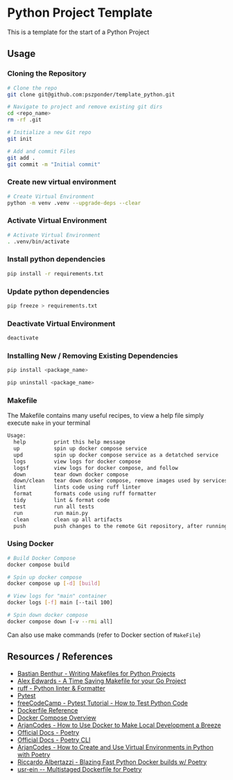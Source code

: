# Python Project Template

This is a template for the start of a Python Project

## Usage

### Cloning the Repository

```bash
# Clone the repo
git clone git@github.com:pszponder/template_python.git

# Navigate to project and remove existing git dirs
cd <repo_name>
rm -rf .git

# Initialize a new Git repo
git init

# Add and commit Files
git add .
git commit -m "Initial commit"
```

### Create new virtual environment

```bash
# Create Virtual Environment
python -m venv .venv --upgrade-deps --clear
```

### Activate Virtual Environment

```bash
# Activate Virtual Environment
. .venv/bin/activate
```

### Install python dependencies

```bash
pip install -r requirements.txt
```

### Update python dependencies

```bash
pip freeze > requirements.txt
```

### Deactivate Virtual Environment

```bash
deactivate
```

### Installing New / Removing Existing Dependencies

```bash
pip install <package_name>

pip uninstall <package_name>
```

### Makefile

The Makefile contains many useful recipes, to view a help file simply execute `make` in your terminal

```txt
Usage:
  help         print this help message
  up           spin up docker compose service
  upd          spin up docker compose service as a detatched service
  logs         view logs for docker compose
  logsf        view logs for docker compose, and follow
  down         tear down docker compose
  down/clean   tear down docker compose, remove images used by services, & remove named volumes
  lint         lints code using ruff linter
  format       formats code using ruff formatter
  tidy         lint & format code
  test         run all tests
  run          run main.py
  clean        clean up all artifacts
  push         push changes to the remote Git repository, after running quality control checks
```

### Using Docker

```bash
# Build Docker Compose
docker compose build

# Spin up docker compose
docker compose up [-d] [build]

# View logs for "main" container
docker logs [-f] main [--tail 100]

# Spin down docker compose
docker compose down [-v --rmi all]
```

Can also use make commands (refer to Docker section of `MakeFile`)

## Resources / References

- [Bastian Benthur - Writing Makefiles for Python Projects](https://venthur.de/2021-03-31-python-makefiles.html)
- [Alex Edwards - A Time Saving Makefile for your Go Project](https://www.alexedwards.net/blog/a-time-saving-makefile-for-your-go-projects)
- [ruff - Python linter & Formatter](https://github.com/astral-sh/ruff)
- [Pytest](https://docs.pytest.org/en)
- [freeCodeCamp - Pytest Tutorial - How to Test Python Code](https://www.youtube.com/watch?v=cHYq1MRoyI0)
- [Dockerfile Reference](https://docs.docker.com/engine/reference/builder/)
- [Docker Compose Overview](https://docs.docker.com/compose/)
- [ArjanCodes - How to Use Docker to Make Local Development a Breeze](https://www.youtube.com/watch?v=zkMRWDQV4Tg)
- [Official Docs - Poetry](https://python-poetry.org/)
- [Official Docs - Poetry CLI](https://python-poetry.org/docs/cli/)
- [ArjanCodes - How to Create and Use Virtual Environments in Python with Poetry](https://www.youtube.com/watch?v=0f3moPe_bhk)
- [Riccardo Albertazzi - Blazing Fast Python Docker builds w/ Poetry](https://medium.com/@albertazzir/blazing-fast-python-docker-builds-with-poetry-a78a66f5aed0)
- [usr-ein -- Multistaged Dockerfile for Poetry](https://gist.github.com/usr-ein/c42d98abca3cb4632ab0c2c6aff8c88a)